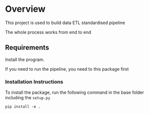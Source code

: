 # Overview
This project is used to build data ETL standardised pipeline

The whole process works from end to end
## Requirements
Install the program.

If you need to run the  pipeline, you need to this package first


### Installation Instructions
To install the package, run the following command in the base folder including 
the `setup.py`

``
pip install -e .
``